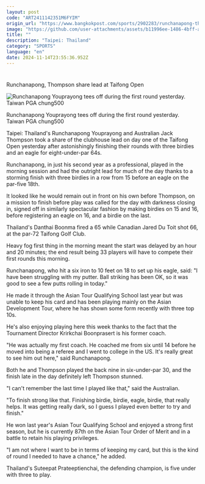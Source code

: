 ```yaml
---
layout: post
code: "ART2411142351M6FYIM"
origin_url: "https://www.bangkokpost.com/sports/2902283/runchanapong-thompson-share-lead-at-taifong-open"
image: "https://github.com/user-attachments/assets/b11996ee-1486-4bff-a293-d0ab5667bc31"
title: ""
description: "Taipei: Thailand"
category: "SPORTS"
language: "en"
date: 2024-11-14T23:55:36.952Z
---
```


# 

Runchanapong, Thompson share lead at Taifong Open

![Runchanapong Youprayong tees off during the first round yesterday.  Taiwan PGA chung500](https://github.com/user-attachments/assets/dce83235-40b7-41cc-a204-d7b4cce9277f)

Runchanapong Youprayong tees off during the first round yesterday.  Taiwan PGA chung500

Taipei: Thailand's Runchanapong Youprayong and Australian Jack Thompson took a share of the clubhouse lead on day one of the Taifong Open yesterday after astonishingly finishing their rounds with three birdies and an eagle for eight-under-par 64s.

Runchanapong, in just his second year as a professional, played in the morning session and had the outright lead for much of the day thanks to a storming finish with three birdies in a row from 15 before an eagle on the par-five 18th.

It looked like he would remain out in front on his own before Thompson, on a mission to finish before play was called for the day with darkness closing in, signed off in similarly spectacular fashion by making birdies on 15 and 16, before registering an eagle on 16, and a birdie on the last.

Thailand's Danthai Boonma fired a 65 while Canadian Jared Du Toit shot 66, at the par-72 Taifong Golf Club.

Heavy fog first thing in the morning meant the start was delayed by an hour and 20 minutes; the end result being 33 players will have to compete their first rounds this morning.

Runchanapong, who hit a six iron to 10 feet on 18 to set up his eagle, said: "I have been struggling with my putter. Ball striking has been OK, so it was good to see a few putts rolling in today."

He made it through the Asian Tour Qualifying School last year but was unable to keep his card and has been playing mainly on the Asian Development Tour, where he has shown some form recently with three top 10s.

He's also enjoying playing here this week thanks to the fact that the Tournament Director Krirkchai Boonprasert is his former coach.

"He was actually my first coach. He coached me from six until 14 before he moved into being a referee and I went to college in the US. It's really great to see him out here," said Runchanapong.

Both he and Thompson played the back nine in six-under-par 30, and the finish late in the day definitely left Thompson stunned.

"I can't remember the last time I played like that," said the Australian.

"To finish strong like that. Finishing birdie, birdie, eagle, birdie, that really helps. It was getting really dark, so I guess I played even better to try and finish."

He won last year's Asian Tour Qualifying School and enjoyed a strong first season, but he is currently 87th on the Asian Tour Order of Merit and in a battle to retain his playing privileges.

"I am not where I want to be in terms of keeping my card, but this is the kind of round I needed to have a chance," he added.

Thailand's Suteepat Prateeptienchai, the defending champion, is five under with three to play.
